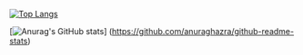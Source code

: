 [![Top Langs](https://github-readme-stats.vercel.app/api/top-langs/?username=dyoshikawa
)](https://github.com/anuraghazra/github-readme-stats)

[![Anurag's GitHub stats](https://github-readme-stats.vercel.app/api?username=dyoshikawa)]
(https://github.com/anuraghazra/github-readme-stats)

